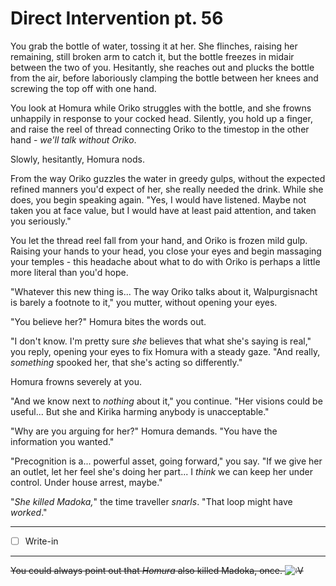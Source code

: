 # Direct Intervention pt. 56

You grab the bottle of water, tossing it at her. She flinches, raising her remaining, still broken arm to catch it, but the bottle freezes in midair between the two of you. Hesitantly, she reaches out and plucks the bottle from the air, before laboriously clamping the bottle between her knees and screwing the top off with one hand.

You look at Homura while Oriko struggles with the bottle, and she frowns unhappily in response to your cocked head. Silently, you hold up a finger, and raise the reel of thread connecting Oriko to the timestop in the other hand - *we'll talk without Oriko*.

Slowly, hesitantly, Homura nods.

From the way Oriko guzzles the water in greedy gulps, without the expected refined manners you'd expect of her, she really needed the drink. While she does, you begin speaking again. "Yes, I would have listened. Maybe not taken you at face value, but I would have at least paid attention, and taken you seriously."

You let the thread reel fall from your hand, and Oriko is frozen mild gulp. Raising your hands to your head, you close your eyes and begin massaging your temples - this headache about what to do with Oriko is perhaps a little more literal than you'd hope.

"Whatever this new thing is... The way Oriko talks about it, Walpurgisnacht is barely a footnote to it," you mutter, without opening your eyes.

"You believe her?" Homura bites the words out.

"I don't know. I'm pretty sure *she* believes that what she's saying is real," you reply, opening your eyes to fix Homura with a steady gaze. "And really, *something* spooked her, that she's acting so differently."

Homura frowns severely at you.

"And we know next to *nothing* about it," you continue. "Her visions could be useful... But she and Kirika harming anybody is unacceptable."

"Why are you arguing for her?" Homura demands. "You have the information you wanted."

"Precognition is a... powerful asset, going forward," you say. "If we give her an outlet, let her feel she's doing her part... I *think* we can keep her under control. Under house arrest, maybe."

"*She killed Madoka,*" the time traveller *snarls*. "That loop might have *worked*."

---

- [ ] Write-in

---

~~You could always point out that *Homura* also killed Madoka, once. ![:V](/styles/sv_smiles/xenforo/emot-v.gif ":V    :V")~~
